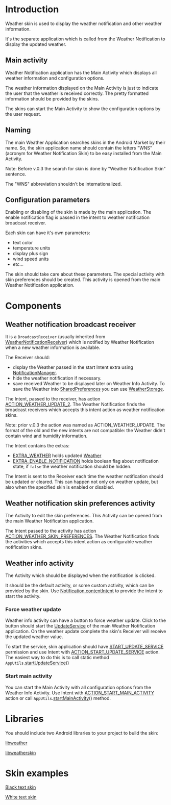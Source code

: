 # Introduction #

Weather skin is used to display the weather notification and other weather information.

It's the separate application which is called from the Weather Notification to display the updated weather.

## Main activity ##

Weather Notification application has the Main Activity which displays all weather information and configuration options.

The weather information displayed on the Main Activity is just to indicate the user that the weather is received correctly. The pretty formatted information should be provided by the skins.

The skins can start the Main Activity to show the configuration options by the user request.

## Naming ##

The main Weather Application searches skins in the Android Market by their name. So, the skin application name should contain the letters "WNS" (acronym for Weather Notification Skin) to be easy installed from the Main Activity.

Note: Before v.0.3 the search for skin is done by "Weather Notification Skin" sentence.

The "WNS" abbreviation shouldn't be internationalized.

## Configuration parameters ##

Enabling or disabling of the skin is made by the main application. The enable notification flag is passed in the intent to weather notification broadcast receiver.

Each skin can have it's own parameters:
  * text color
  * temperature units
  * display plus sign
  * wind speed units
  * etc...

The skin should take care about these parameters. The special activity with skin preferences should be created. This activity is opened from the main Weather Notification application.

# Components #

## Weather notification broadcast receiver ##

It is a `BroadcastReceiver` (usually inherited from [WeatherNotificationReceiver](http://wiki.weather-notification-android.googlecode.com/hg/javadoc/ru/gelin/android/weather/notification/skin/impl/WeatherNotificationReceiver.html)) which is notified by Weather Notification when a new weather information is available.

The Receiver should:
  * display the Weather passed in the start Intent extra using [NotificationManager](http://developer.android.com/reference/android/app/NotificationManager.html).
  * hide the weather notification if necessary.
  * save received Weather to be displayed later on Weather Info Activity. To save the Weather into [SharedPreferences](http://developer.android.com/reference/android/content/SharedPreferences.html) you can use [WeatherStorage](http://wiki.weather-notification-android.googlecode.com/hg/javadoc/ru/gelin/android/weather/notification/WeatherStorage.html).

The Intent, passed to the receiver, has action [ACTION\_WEATHER\_UPDATE\_2](http://wiki.weather-notification-android.googlecode.com/hg/javadoc/ru/gelin/android/weather/notification/IntentParameters.html#ACTION_WEATHER_UPDATE_2). The Weather Notification finds the broadcast receivers which accepts this intent action as weather notification skins.

Note: prior v.0.3 the action was named as ACTION\_WEATHER\_UPDATE. The format of the old and the new intents are not compatible: the Weather didn't contain wind and humidity information.

The Intent contains the extras:
  * [EXTRA\_WEATHER](http://wiki.weather-notification-android.googlecode.com/hg/javadoc/ru/gelin/android/weather/notification/IntentParameters.html#EXTRA_WEATHER) holds updated [Weather](http://wiki.weather-notification-android.googlecode.com/hg/javadoc/ru/gelin/android/weather/Weather.html)
  * [EXTRA\_ENABLE\_NOTIFICATION](http://wiki.weather-notification-android.googlecode.com/hg/javadoc/ru/gelin/android/weather/notification/IntentParameters.html#EXTRA_ENABLE_NOTIFICATION) holds boolean flag about notification state, if `false` the weather notification should be hidden.

The Intent is sent to the Receiver each time the weather notification should be updated or cleared. This can happen not only on weather update, but also when the specified skin is enabled or disabled.

## Weather notification skin preferences activity ##

The Activity to edit the skin preferences. This Activity can be opened from the main Weather Notification application.

The Intent passed to the activity has action [ACTION\_WEATHER\_SKIN\_PREFERENCES](http://wiki.weather-notification-android.googlecode.com/hg/javadoc/ru/gelin/android/weather/notification/IntentParameters.html#ACTION_WEATHER_SKIN_PREFERENCES). The Weather Notification finds the activities which accepts this intent action as configurable weather notification skins.

## Weather info activity ##

The Activity which should be displayed when the notification is clicked.

It should be the default activity, or some custom activity, which can be provided by the skin. Use [Notification.contentIntent](http://developer.android.com/reference/android/app/Notification.html#contentIntent) to provide the intent to start the activity.

### Force weather update ###

Weather info activity can have a button to force weather update. Click to the button should start the [UpdateService](http://wiki.weather-notification-android.googlecode.com/hg/javadoc/ru/gelin/android/weather/notification/app/UpdateService.html) of the main Weather Notification application. On the weather update complete the skin's Receiver will receive the updated weather value.

To start the service, skin application should have [START\_UPDATE\_SERVICE](https://code.google.com/p/weather-notification-android/source/browse/core/AndroidManifest.xml#104) permission and use Intent with [ACTION\_START\_UPDATE\_SERVICE](http://wiki.weather-notification-android.googlecode.com/hg/javadoc/ru/gelin/android/weather/notification/AppUtils.html#ACTION_START_UPDATE_SERVICE) action. The easiest way to do this is to call static method `AppUtils`.[startUpdateService](http://wiki.weather-notification-android.googlecode.com/hg/javadoc/ru/gelin/android/weather/notification/AppUtils.html#startUpdateService(Context))()

### Start main activity ###

You can start the Main Activity with all configuration options from the Weather Info Activity. Use Intent with [ACTION\_START\_MAIN\_ACTIVITY](http://wiki.weather-notification-android.googlecode.com/hg/javadoc/ru/gelin/android/weather/notification/AppUtils.html#ACTION_START_MAIN_ACTIVITY) action or call `AppUtils`.[startMainActivity](http://wiki.weather-notification-android.googlecode.com/hg/javadoc/ru/gelin/android/weather/notification/AppUtils.html#startMainActivity(Context))() method.

# Libraries #

You should include two Android libraries to your project to build the skin:

[libweather](https://code.google.com/p/weather-notification-android/source/browse/libs/#libs%2Flibweather)

[libweatherskin](https://code.google.com/p/weather-notification-android/source/browse/libs/#libs%2Flibweatherskin)

# Skin examples #

[Black text skin](http://code.google.com/p/weather-notification-android/source/browse/#hg%2Fskins%2Fblack-text)

[White text skin](http://code.google.com/p/weather-notification-android/source/browse/#hg%2Fskins%2Fwhite-text)